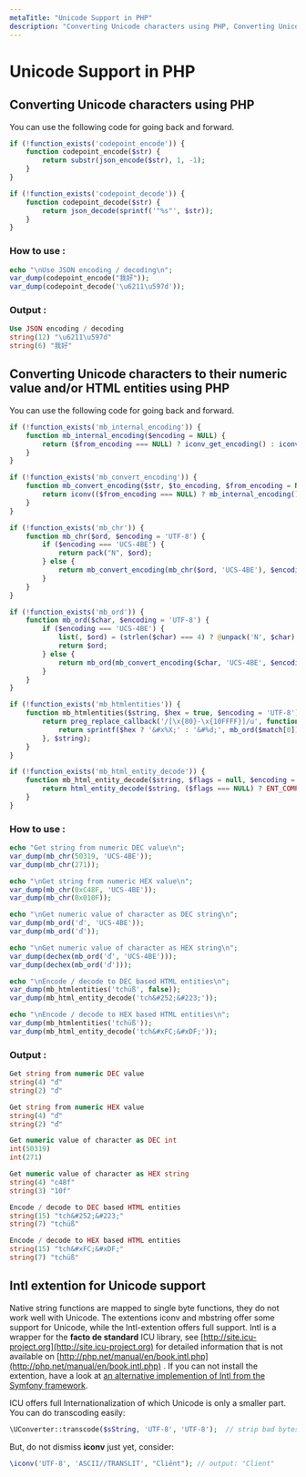 ```yaml
---
metaTitle: "Unicode Support in PHP"
description: "Converting Unicode characters using PHP, Converting Unicode characters to their numeric value and/or HTML entities using PHP, Intl extention for Unicode support"
---
```


# Unicode Support in PHP

## Converting Unicode characters using PHP

You can use the following code for going back and forward.

```php
if (!function_exists('codepoint_encode')) {
    function codepoint_encode($str) {
        return substr(json_encode($str), 1, -1);
    }
}

if (!function_exists('codepoint_decode')) {
    function codepoint_decode($str) {
        return json_decode(sprintf('"%s"', $str));
    }
}

```

### **How to use** :

```php
echo "\nUse JSON encoding / decoding\n";
var_dump(codepoint_encode("我好"));
var_dump(codepoint_decode('\u6211\u597d'));

```

### **Output** :

```php
Use JSON encoding / decoding
string(12) "\u6211\u597d"
string(6) "我好"

```

## Converting Unicode characters to their numeric value and/or HTML entities using PHP

You can use the following code for going back and forward.

```php
if (!function_exists('mb_internal_encoding')) {
    function mb_internal_encoding($encoding = NULL) {
        return ($from_encoding === NULL) ? iconv_get_encoding() : iconv_set_encoding($encoding);
    }
}

if (!function_exists('mb_convert_encoding')) {
    function mb_convert_encoding($str, $to_encoding, $from_encoding = NULL) {
        return iconv(($from_encoding === NULL) ? mb_internal_encoding() : $from_encoding, $to_encoding, $str);
    }
}

if (!function_exists('mb_chr')) {
    function mb_chr($ord, $encoding = 'UTF-8') {
        if ($encoding === 'UCS-4BE') {
            return pack("N", $ord);
        } else {
            return mb_convert_encoding(mb_chr($ord, 'UCS-4BE'), $encoding, 'UCS-4BE');
        }
    }
}

if (!function_exists('mb_ord')) {
    function mb_ord($char, $encoding = 'UTF-8') {
        if ($encoding === 'UCS-4BE') {
            list(, $ord) = (strlen($char) === 4) ? @unpack('N', $char) : @unpack('n', $char);
            return $ord;
        } else {
            return mb_ord(mb_convert_encoding($char, 'UCS-4BE', $encoding), 'UCS-4BE');
        }
    }
}

if (!function_exists('mb_htmlentities')) {
    function mb_htmlentities($string, $hex = true, $encoding = 'UTF-8') {
        return preg_replace_callback('/[\x{80}-\x{10FFFF}]/u', function ($match) use ($hex) {
            return sprintf($hex ? '&#x%X;' : '&#%d;', mb_ord($match[0]));
        }, $string);
    }
}

if (!function_exists('mb_html_entity_decode')) {
    function mb_html_entity_decode($string, $flags = null, $encoding = 'UTF-8') {
        return html_entity_decode($string, ($flags === NULL) ? ENT_COMPAT | ENT_HTML401 : $flags, $encoding);
    }
}

```

### **How to use** :

```php
echo "Get string from numeric DEC value\n";
var_dump(mb_chr(50319, 'UCS-4BE'));
var_dump(mb_chr(271));

echo "\nGet string from numeric HEX value\n";
var_dump(mb_chr(0xC48F, 'UCS-4BE'));
var_dump(mb_chr(0x010F));

echo "\nGet numeric value of character as DEC string\n";
var_dump(mb_ord('ď', 'UCS-4BE'));
var_dump(mb_ord('ď'));

echo "\nGet numeric value of character as HEX string\n";
var_dump(dechex(mb_ord('ď', 'UCS-4BE')));
var_dump(dechex(mb_ord('ď')));

echo "\nEncode / decode to DEC based HTML entities\n";
var_dump(mb_htmlentities('tchüß', false));
var_dump(mb_html_entity_decode('tch&#252;&#223;'));

echo "\nEncode / decode to HEX based HTML entities\n";
var_dump(mb_htmlentities('tchüß'));
var_dump(mb_html_entity_decode('tch&#xFC;&#xDF;'));

```

### **Output** :

```php
Get string from numeric DEC value
string(4) "ď"
string(2) "ď"

Get string from numeric HEX value
string(4) "ď"
string(2) "ď"

Get numeric value of character as DEC int
int(50319)
int(271)

Get numeric value of character as HEX string
string(4) "c48f"
string(3) "10f"

Encode / decode to DEC based HTML entities
string(15) "tch&#252;&#223;"
string(7) "tchüß"

Encode / decode to HEX based HTML entities
string(15) "tch&#xFC;&#xDF;"
string(7) "tchüß"

```

## Intl extention for Unicode support

Native string functions are mapped to single byte functions, they do not work well with Unicode. The extentions iconv and mbstring offer some support for Unicode, while the Intl-extention offers full support. Intl is a wrapper for the **facto de standard** ICU library, see [http://site.icu-project.org](http://site.icu-project.org) for detailed information that is not available on [http://php.net/manual/en/book.intl.php](http://php.net/manual/en/book.intl.php) . If you can not install the extention, have a look at [an alternative implemention of Intl from the Symfony framework](http://api.symfony.com/3.2/Symfony/Component/Intl/Intl.html).

ICU offers full Internationalization of which Unicode is only a smaller part. You can do transcoding easily:

```php
\UConverter::transcode($sString, 'UTF-8', 'UTF-8');  // strip bad bytes against attacks

```

But, do not dismiss **iconv** just yet, consider:

```php
\iconv('UTF-8', 'ASCII//TRANSLIT', "Cliënt"); // output: "Client"

```
